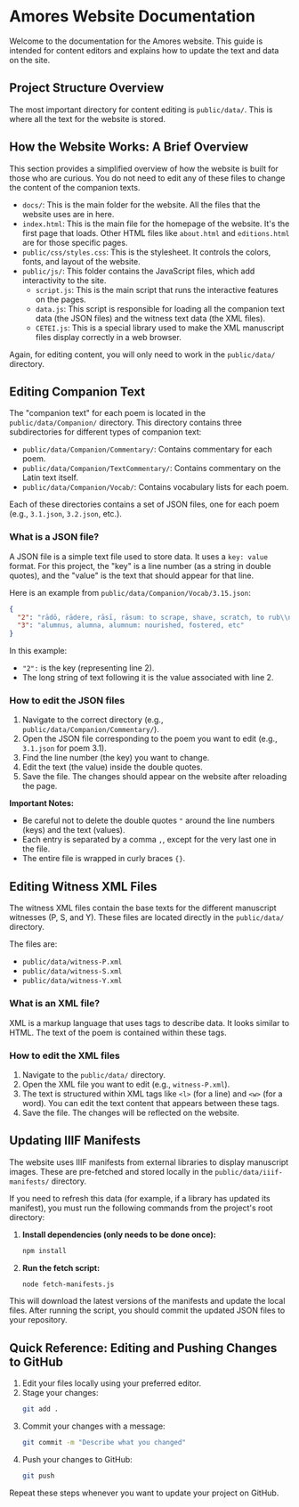 # Amores Website Documentation

Welcome to the documentation for the Amores website. This guide is intended for content editors and explains how to update the text and data on the site.

## Project Structure Overview

The most important directory for content editing is `public/data/`. This is where all the text for the website is stored.

## How the Website Works: A Brief Overview

This section provides a simplified overview of how the website is built for those who are curious. You do not need to edit any of these files to change the content of the companion texts.

*   `docs/`: This is the main folder for the website. All the files that the website uses are in here.
*   `index.html`: This is the main file for the homepage of the website. It's the first page that loads. Other HTML files like `about.html` and `editions.html` are for those specific pages.
*   `public/css/styles.css`: This is the stylesheet. It controls the colors, fonts, and layout of the website.
*   `public/js/`: This folder contains the JavaScript files, which add interactivity to the site.
    *   `script.js`: This is the main script that runs the interactive features on the pages.
    *   `data.js`: This script is responsible for loading all the companion text data (the JSON files) and the witness text data (the XML files).
    *   `CETEI.js`: This is a special library used to make the XML manuscript files display correctly in a web browser.

Again, for editing content, you will only need to work in the `public/data/` directory.

## Editing Companion Text

The "companion text" for each poem is located in the `public/data/Companion/` directory. This directory contains three subdirectories for different types of companion text:

*   `public/data/Companion/Commentary/`: Contains commentary for each poem.
*   `public/data/Companion/TextCommentary/`: Contains commentary on the Latin text itself.
*   `public/data/Companion/Vocab/`: Contains vocabulary lists for each poem.

Each of these directories contains a set of JSON files, one for each poem (e.g., `3.1.json`, `3.2.json`, etc.).

### What is a JSON file?

A JSON file is a simple text file used to store data. It uses a `key: value` format. For this project, the "key" is a line number (as a string in double quotes), and the "value" is the text that should appear for that line.

Here is an example from `public/data/Companion/Vocab/3.15.json`:

```json
{
  "2": "rādō, rādere, rāsī, rāsum: to scrape, shave, scratch, to rub\\npl, elegōrum: elegiac verses\\nulter, ultra, ultrum: that is beyond\\nmēta, mētae f.: cone, pyramid, turning point, winning post ( pillar at each end of the Circus route",
  "3": "alumnus, alumna, alumnum: nourished, fostered, etc"
}
```

In this example:
*   `"2":` is the key (representing line 2).
*   The long string of text following it is the value associated with line 2.

### How to edit the JSON files

1.  Navigate to the correct directory (e.g., `public/data/Companion/Commentary/`).
2.  Open the JSON file corresponding to the poem you want to edit (e.g., `3.1.json` for poem 3.1).
3.  Find the line number (the key) you want to change.
4.  Edit the text (the value) inside the double quotes.
5.  Save the file. The changes should appear on the website after reloading the page.

**Important Notes:**
*   Be careful not to delete the double quotes `"` around the line numbers (keys) and the text (values).
*   Each entry is separated by a comma `,`, except for the very last one in the file.
*   The entire file is wrapped in curly braces `{}`.

## Editing Witness XML Files

The witness XML files contain the base texts for the different manuscript witnesses (P, S, and Y). These files are located directly in the `public/data/` directory.

The files are:
*   `public/data/witness-P.xml`
*   `public/data/witness-S.xml`
*   `public/data/witness-Y.xml`

### What is an XML file?

XML is a markup language that uses tags to describe data. It looks similar to HTML. The text of the poem is contained within these tags.

### How to edit the XML files

1.  Navigate to the `public/data/` directory.
2.  Open the XML file you want to edit (e.g., `witness-P.xml`).
3.  The text is structured within XML tags like `<l>` (for a line) and `<w>` (for a word). You can edit the text content that appears between these tags.
4.  Save the file. The changes will be reflected on the website.

## Updating IIIF Manifests

The website uses IIIF manifests from external libraries to display manuscript images. These are pre-fetched and stored locally in the `public/data/iiif-manifests/` directory.

If you need to refresh this data (for example, if a library has updated its manifest), you must run the following commands from the project's root directory:

1.  **Install dependencies (only needs to be done once):**
    ```sh
    npm install
    ```
2.  **Run the fetch script:**
    ```sh
    node fetch-manifests.js
    ```
This will download the latest versions of the manifests and update the local files. After running the script, you should commit the updated JSON files to your repository.

## Quick Reference: Editing and Pushing Changes to GitHub

1. Edit your files locally using your preferred editor.
2. Stage your changes:
   ```sh
   git add .
   ```
3. Commit your changes with a message:
   ```sh
   git commit -m "Describe what you changed"
   ```
4. Push your changes to GitHub:
   ```sh
   git push
   ```

Repeat these steps whenever you want to update your project on GitHub. 
